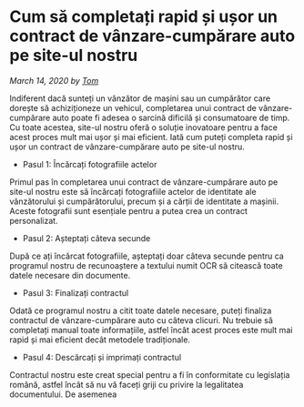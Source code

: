 # Cum să completați rapid și ușor un contract de vânzare-cumpărare auto pe site-ul nostru

_March 14, 2020 by [Tom](/)_



Indiferent dacă sunteți un vânzător de mașini sau un cumpărător care dorește să achiziționeze un vehicul, completarea unui contract de vânzare-cumpărare auto poate fi adesea o sarcină dificilă și consumatoare de timp. Cu toate acestea, site-ul nostru oferă o soluție inovatoare pentru a face acest proces mult mai ușor și mai eficient. Iată cum puteți completa rapid și ușor un contract de vânzare-cumpărare auto pe site-ul nostru.

- Pasul 1: Încărcați fotografiile actelor

Primul pas în completarea unui contract de vânzare-cumpărare auto pe site-ul nostru este să încărcați fotografiile actelor de identitate ale vânzătorului și cumpărătorului, precum și a cărții de identitate a mașinii. Aceste fotografii sunt esențiale pentru a putea crea un contract personalizat.

- Pasul 2: Așteptați câteva secunde

După ce ați încărcat fotografiile, așteptați doar câteva secunde pentru ca programul nostru de recunoaștere a textului numit OCR să citească toate datele necesare din documente.

- Pasul 3: Finalizați contractul

Odată ce programul nostru a citit toate datele necesare, puteți finaliza contractul de vânzare-cumpărare auto cu câteva clicuri. Nu trebuie să completați manual toate informațiile, astfel încât acest proces este mult mai rapid și mai eficient decât metodele tradiționale.

- Pasul 4: Descărcați și imprimați contractul

Contractul nostru este creat special pentru a fi în conformitate cu legislația română, astfel încât să nu vă faceți griji cu privire la legalitatea documentului. De asemenea
